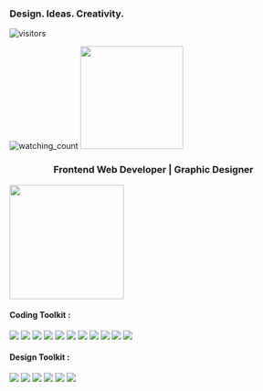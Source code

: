 ### Design. Ideas. Creativity.

![visitors](https://visitor-badge.glitch.me/badge?page_id=${elmandodge}.${elmandodge})

<img src="https://komarev.com/ghpvc/?username=elmandodge&color=brightgreen" alt="watching_count" />

<img height="180em" src="https://github-readme-stats.vercel.app/api?username=elmandodge&show_icons=true&hide_border=true&&count_private=true&include_all_commits=true" />

<h3 align="center"> Frontend Web Developer | Graphic Designer </h3>

<img src="https://images2.imgbox.com/b3/b1/0saC0KRd_o.gif" width="200px"/>


#### Coding Toolkit :

<img src="https://img.shields.io/badge/Javascript-yellow"/> <img src="https://img.shields.io/badge/Typescript-blue"/> <img src="https://img.shields.io/badge/VB.Net-maroon"/> <img src="https://img.shields.io/badge/C♯-yellowgreen"/> <img src="https://img.shields.io/badge/.Net-9cf"/> <img src="https://img.shields.io/badge/CSS-orange"/> <img src="https://img.shields.io/badge/Scss-red"/> <img src="https://img.shields.io/badge/Sass-pink"/> <img src="https://img.shields.io/badge/Pug [Jade]-black"/> <img src="https://img.shields.io/badge/Vue.js-green"/> <img src="https://img.shields.io/badge/Flutter-cyan"/>


#### Design Toolkit :

<img src="https://img.shields.io/badge/Adobe-Photoshop-blue"/> <img src="https://img.shields.io/badge/Adobe-Illustrator-yellow"/> <img src="https://img.shields.io/badge/Adobe-After Effects-purple"/> <img src="https://img.shields.io/badge/Adobe-Premiere-magenta"/> <img src="https://img.shields.io/badge/Cinema-4D-blue"/> <img src="https://img.shields.io/badge/Corel-Draw-yellowgreen"/>

<!--
**elmandodge/elmandodge** is a ✨ _special_ ✨ repository because its `README.md` (this file) appears on your GitHub profile.

Here are some ideas to get you started:

- 🔭 I’m currently working on ...
- 🌱 I’m currently learning ...
- 👯 I’m looking to collaborate on ...
- 🤔 I’m looking for help with ...
- 💬 Ask me about ...
- 📫 How to reach me: ...
- 😄 Pronouns: ...
- ⚡ Fun fact: ...
-->
